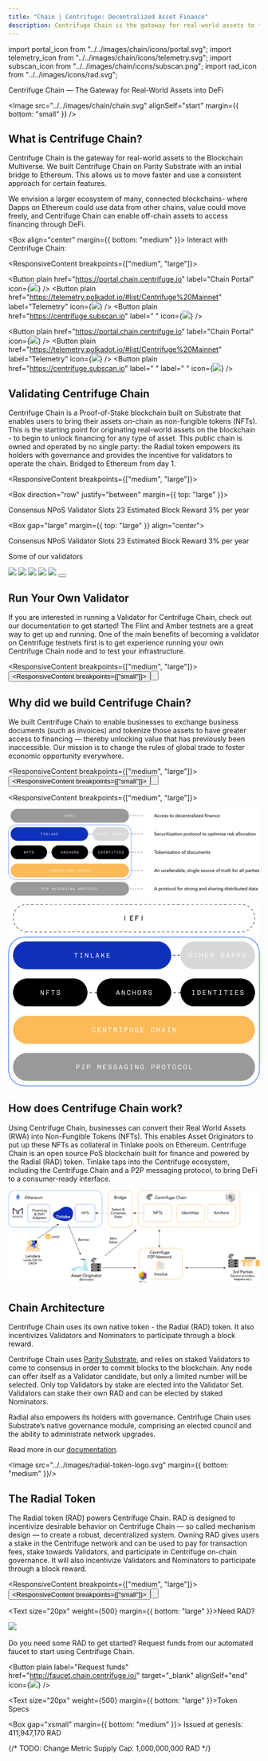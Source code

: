 ```yaml
---
title: "Chain | Centrifuge: Decentralized Asset Finance"
description: Centrifuge Chain is the gateway for real-world assets to the Blockchain Multiverse.
---
```


<!-- Imports -->

import portal_icon from "../../images/chain/icons/portal.svg";
import telemetry_icon from "../../images/chain/icons/telemetry.svg";
import subscan_icon from "../../images/chain/icons/subscan.png";
import rad_icon from "../../images/icons/rad.svg";

<!-- What -->
<Section>
<Row>
<Col span={5} align="start">
<Text size="xxlarge" weight="bold" margin={{ bottom: "large" }} textAlign="start">
Centrifuge Chain — The Gateway for Real-World Assets into DeFi
</Text>

<Image src="../../images/chain/chain.svg" alignSelf="start" margin={{ bottom: "small" }} />

</Col>
<Col span={1}></Col>
<Col span={6}>

# What is Centrifuge Chain?

Centrifuge Chain is the gateway for real-world assets to the Blockchain Multiverse. We built Centrifuge Chain on Parity Substrate with an initial bridge to Ethereum. This allows us to move faster and use a consistent approach for certain features.

We envision a larger ecosystem of many, connected blockchains- where Dapps on Ethereum could use data from other chains, value could move freely, and Centrifuge Chain can enable off-chain assets to access financing through DeFi.

</Col>
</Row>
</Section>

<!-- Interact -->
<Section>

<Box align="center" margin={{ bottom: "medium" }}>
<Text size="large">
Interact with Centrifuge Chain:
</Text>
</Box>

<ResponsiveContent breakpoints={["medium", "large"]}>
<Box justify="center" direction="row" gap="xlarge">

<Button plain href="https://portal.chain.centrifuge.io" label="Chain Portal" icon={<Image height="20px" src={portal_icon} />} />
<Button plain href="https://telemetry.polkadot.io/#list/Centrifuge%20Mainnet" label="Telemetry" icon={<Image height="20px" src={telemetry_icon} />} />
<Button plain href="https://centrifuge.subscan.io" label=" " icon={<Image height="20px" src={subscan_icon} />} />

</Box>
</ResponsiveContent>
<ResponsiveContent breakpoints={["small"]}>
<Box justify="center" gap="small">

<Button plain href="https://portal.chain.centrifuge.io" label="Chain Portal" icon={<Image height="20px" src={portal_icon} />} />
<Button plain href="https://telemetry.polkadot.io/#list/Centrifuge%20Mainnet" label="Telemetry" icon={<Image height="20px" src={telemetry_icon} />} />
<Button plain href="https://centrifuge.subscan.io" label=" " label=" " icon={<Image height="20px" src={subscan_icon} />} />

</Box>
</ResponsiveContent>

</Section>

<!-- Validation -->
<Section>
<Row>

<Col span={6} align="start">

# Validating Centrifuge Chain

Centrifuge Chain is a Proof-of-Stake blockchain built on Substrate that enables users to bring their assets on-chain as non-fungible tokens (NFTs). This is the starting point for originating real-world assets on the blockchain - to begin to unlock financing for any type of asset. This public chain is owned and operated by no single party: the Radial token empowers its holders with governance and provides the incentive for validators to operate the chain. Bridged to Ethereum from day 1.

<ResponsiveContent breakpoints={["medium", "large"]}>

<Box direction="row" justify="between" margin={{ top: "large" }}>

<Box justify="between" height="120px" width="small">
<Text size="20px" textAlign="start">Consensus</Text>
<Text size="32px" textAlign="start" weight={500}>NPoS</Text>
</Box>

<Box justify="between" height="120px" width="small">
<Text size="20px" textAlign="start">Validator Slots</Text>
<Text size="32px" textAlign="start" weight={500}>23</Text>
</Box>

<Box justify="between" height="120px" width="small">
<Text size="20px" textAlign="start">Estimated Block Reward</Text>
<Box direction="row" gap="xsmall" align="end" justify="start">
<Text size="32px" weight={500}>3%</Text>
<Text size="small" weight={500}>per year</Text>
</Box>
</Box>

</Box>

</ResponsiveContent>
<ResponsiveContent breakpoints={["small"]}>

<Box gap="large" margin={{ top: "large" }} align="center">

<Box justify="between" width="small" gap="medium">
<Text size="20px" textAlign="center">Consensus</Text>
<Text size="32px" textAlign="center" weight={500}>NPoS</Text>
</Box>

<Box justify="between" width="small" gap="medium">
<Text size="20px" textAlign="center">Validator Slots</Text>
<Text size="32px" textAlign="center" weight={500}>23</Text>
</Box>

<Box justify="between" width="small" gap="medium">
<Text size="20px" textAlign="center">Estimated Block Reward</Text>
<Box direction="row" gap="xsmall" align="end" justify="center">
<Text size="32px" weight={500}>3%</Text>
<Text size="small" weight={500}>per year</Text>
</Box>
</Box>

</Box>

</ResponsiveContent>

</Col>
<Col span={1} margin={{ top: "72px" }} />
<Col span={5}>

<Box gap="large">

<Text size="20px" textAlign="center">Some of our validators</Text>

<Box>

<Row mb="large">
<Col span={5} align="center">
<a href="https://portal.chain.centrifuge.io/#/staking" target="_blank"><Image src="../../images/chain/validators/purestake_logo.svg" /></a>
</Col>
<Col span={2} margin={{ bottom: "large" }}></Col>
<Col span={5} align="center">
<a href="https://portal.chain.centrifuge.io/#/staking" target="_blank"><Image src="../../images/chain/validators/chorus_logo.svg" /></a>
</Col>
</Row>

<Row mb="large">
<Col span={5} align="center">
<a href="https://portal.chain.centrifuge.io/#/staking" target="_blank"><Image src="../../images/chain/validators/stakecapital_logo.svg" /></a>
</Col>
<Col span={2} margin={{ bottom: "large" }}></Col>
<Col span={5} align="center">
<a href="https://portal.chain.centrifuge.io/#/staking" target="_blank"><Image src="../../images/chain/validators/staked_logo.svg" /></a>
</Col>
</Row>

<Row>
<Col span={5} align="center">
<a href="https://portal.chain.centrifuge.io/#/staking" target="_blank"><Image src="../../images/chain/validators/stakefish_logo.svg" /></a>
</Col>
<Col span={2} margin={{ bottom: "large" }}></Col>
<Col span={5}>

<Button plain href="https://portal.chain.centrifuge.io/#/staking" target="_blank" label="and many more..." />

</Col>
</Row>

</Box>

</Box>

</Col>

</Row>

</Section>

<!-- Validator -->
<Section>

# Run Your Own Validator

If you are interested in running a Validator for Centrifuge Chain, check out our documentation to get started! The Flint and Amber testnets are a great way to get up and running. One of the main benefits of becoming a validator on Centrifuge testnets first is to get experience running your own Centrifuge Chain node and to test your infrastructure.

<ResponsiveContent breakpoints={["medium", "large"]}>
<Button href="https://developer.centrifuge.io/chain/overview/introduction/" alignSelf="end" label="Centrifuge Chain Documentation" />
</ResponsiveContent>
<ResponsiveContent breakpoints={["small"]}>
<Button href="https://developer.centrifuge.io/chain/overview/introduction/" label="Centrifuge Chain Documentation" />
</ResponsiveContent>

</Section>

<!-- Why -->
<Section>

# Why did we build Centrifuge Chain?

We built Centrifuge Chain to enable businesses to exchange business documents (such as invoices) and tokenize those assets to have greater access to financing — thereby unlocking value that has previously been inaccessible. Our mission is to change the rules of global trade to foster economic opportunity everywhere.

<ResponsiveContent breakpoints={["medium", "large"]}>
<Button plain href="/products/deep-tier-finance" label="Use Case: Deep Tier Finance" alignSelf="start" />
</ResponsiveContent>
<ResponsiveContent breakpoints={["small"]}>
<Button plain href="/products/deep-tier-finance" label="Use Case: Deep Tier Finance" />
</ResponsiveContent>

</Section>
<FullWidthSection>

<ResponsiveContent breakpoints={["medium", "large"]}>

![](../../images/chain/why-we-built-chain.svg)

</ResponsiveContent>
<ResponsiveContent breakpoints={["small"]}>

![](../../images/chain/why-we-built-chain-mobile.svg)

</ResponsiveContent>

</FullWidthSection>

<!-- How -->
<Section>

# How does Centrifuge Chain work?

Using Centrifuge Chain, businesses can convert their Real World Assets (RWA) into Non-Fungible Tokens (NFTs). This enables Asset Originators to put up these NFTs as collateral in Tinlake pools on Ethereum. Centrifuge Chain is an open source PoS blockchain built for finance and powered by the Radial (RAD) token. Tinlake taps into the Centrifuge ecosystem, including the Centrifuge Chain and a P2P messaging protocol, to bring DeFi to a consumer-ready interface.

</Section>
<FullWidthSection>

![](../../images/chain/how-does-chain-work.svg)

</FullWidthSection>

<!-- Chain Architecture -->
<Section>

# Chain Architecture

Centrifuge Chain uses its own native token - the Radial (RAD) token. It also incentivizes Validators and Nominators to participate through a block reward.

Centrifuge Chain uses [Parity Substrate](https://www.substrate.io), and relies on staked Validators to come to consensus in order to commit blocks to the blockchain. Any node can offer itself as a Validator candidate, but only a limited number will be selected. Only top Validators by stake are elected into the Validator Set. Validators can stake their own RAD and can be elected by staked Nominators.

Radial also empowers its holders with governance. Centrifuge Chain uses Substrate’s native governance module, comprising an elected council and the ability to administrate network upgrades.

Read more in our <a href="https://developer.centrifuge.io/chain/overview/introduction/" target="_blank">documentation</a>.

</Section>

<!-- Radial Token -->
<Section>

<Image src="../../images/radial-token-logo.svg" margin={{ bottom: "medium" }}/>

# The Radial Token

The Radial token (RAD) powers Centrifuge Chain. RAD is designed to incentivize desirable behavior on Centrifuge Chain — so called mechanism design — to create a robust, decentralized system. Owning RAD gives users a stake in the Centrifuge network and can be used to pay for transaction fees, stake towards Validators, and participate in Centrifuge on-chain governance. It will also incentivize Validators and Nominators to participate through a block reward.

<ResponsiveContent breakpoints={["medium", "large"]}>
<Button href="https://ir.centrifuge.io/static/rad-executive-summary-1d6380e77c1518e69336704bd17cea99.pdf" label="Read Token Summary" align="end" />
</ResponsiveContent>
<ResponsiveContent breakpoints={["small"]}>
<Button href="https://ir.centrifuge.io/static/rad-executive-summary-1d6380e77c1518e69336704bd17cea99.pdf" label="Read Token Summary" />
</ResponsiveContent>

</Section>

<Section>
<Row>

<Col span={6} align="start">

<Text size="20px" weight={500} margin={{ bottom: "large" }}>Need RAD?</Text>

<Box direction="row" gap="medium" align="start">

<Image src="../../images/chain/faucet.svg" />

<Box gap="medium">

<Text>Do you need some RAD to get started? Request funds from our automated faucet to start using Centrifuge Chain.</Text>

<Button plain label="Request funds" href="http://faucet.chain.centrifuge.io/" target="\_blank" alignSelf="end" icon={<Image height="20px" src={rad_icon} />} />

</Box>

</Box>

</Col>
<Col span={1} margin={{ bottom: "xlarge" }}></Col>
<Col span={5} align="start">

<Text size="20px" weight={500} margin={{ bottom: "large" }}>Token Specs</Text>

<Box gap="xsmall" margin={{ bottom: "medium" }}>
<Text textAlign="start">Issued at genesis:</Text>
<Text size="20px" textAlign="start" weight={500}>411,947,170 RAD</Text>
</Box>

<Box gap="xsmall">
{/* TODO: Change Metric
<Text textAlign="start">Supply Cap:</Text>
<Text size="20px" textAlign="start" weight={500}>1,000,000,000 RAD</Text>
*/}
</Box>

</Col>

</Row>
</Section>
